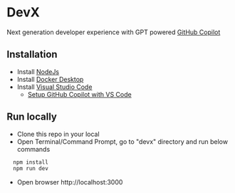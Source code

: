 
# DevX

Next generation developer experience with GPT powered [GitHub Copilot](https://github.com/features/copilot)

## Installation
- Install [NodeJs](https://nodejs.org/)
- Install [Docker Desktop](https://www.docker.com/products/docker-desktop)
- Install [Visual Studio Code](https://code.visualstudio.com)
    - [Setup GitHub Copilot with VS Code](https://docs.github.com/en/copilot/getting-started-with-github-copilot/getting-started-with-github-copilot-in-visual-studio-code)

## Run locally
- Clone this repo in your local
- Open Terminal/Command Prompt,  go to "devx" directory and run below commands
```bash
  npm install
  npm run dev
```
- Open browser http://localhost:3000